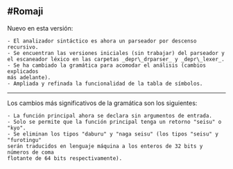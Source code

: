 #Romaji
---
Nuevo en esta versión:

    - El analizador sintáctico es ahora un parseador por descenso recursivo.
    - Se encuentran las versiones iniciales (sin trabajar) del parseador y
    el escaneador léxico en las carpetas _depr\_drparser_ y _depr\_lexer_.
    - Se ha cambiado la gramática para acomodar el análisis (cambios explicados
    más adelante).
    - Ampliada y refinada la funcionalidad de la tabla de símbolos.

---
Los cambios más significativos de la gramática son los siguientes:

    - La función principal ahora se declara sin argumentos de entrada.
    - Solo se permite que la función principal tenga un retorno "seisu" o "kyo".
    - Se eliminan los tipos "daburu" y "naga seisu" (los tipos "seisu" y "furotingu"
    serán traducidos en lenguaje máquina a los enteros de 32 bits y números de coma
    flotante de 64 bits respectivamente).
